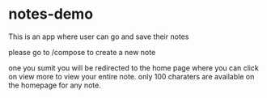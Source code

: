 # notes-demo
This is an app where user can go and save their notes

please go to /compose to create a new note 

one you sumit you will be redirected to the home page where you can click on view more to view your entire note.
only 100 charaters are available on the homepage for any note.

